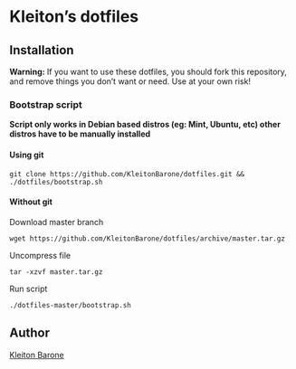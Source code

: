 # Kleiton’s dotfiles

## Installation

**Warning:** If you want to use these dotfiles, you should fork this repository, and remove things you don’t want or need. Use at your own risk!

### Bootstrap script

**Script only works in Debian based distros (eg: Mint, Ubuntu, etc) other distros have to be manually installed**

#### Using git

```
git clone https://github.com/KleitonBarone/dotfiles.git && ./dotfiles/bootstrap.sh
```

#### Without git

Download master branch

```
wget https://github.com/KleitonBarone/dotfiles/archive/master.tar.gz
```

Uncompress file

```
tar -xzvf master.tar.gz
```

Run script

```
./dotfiles-master/bootstrap.sh
```

## Author

[Kleiton Barone](https://github.com/KleitonBarone)
